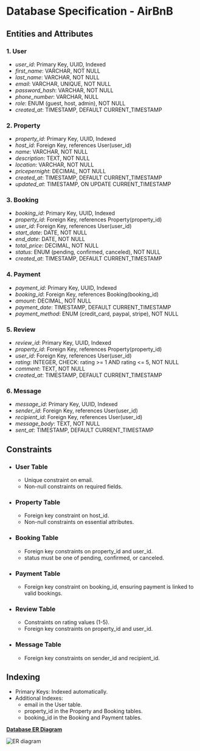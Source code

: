 # Database Specification - AirBnB
## Entities and Attributes
### 1. User
- *user_id*: Primary Key, UUID, Indexed
- *first_name*: VARCHAR, NOT NULL
- *last_name*: VARCHAR, NOT NULL
- *email*: VARCHAR, UNIQUE, NOT NULL
- *password_hash*: VARCHAR, NOT NULL
- *phone_number*: VARCHAR, NULL
- *role*: ENUM (guest, host, admin), NOT NULL
- *created_at*: TIMESTAMP, DEFAULT CURRENT_TIMESTAMP
### 2. Property
- *property_id*: Primary Key, UUID, Indexed
- *host_id*: Foreign Key, references User(user_id)
- *name*: VARCHAR, NOT NULL
- *description*: TEXT, NOT NULL
- *location*: VARCHAR, NOT NULL
- *pricepernight*: DECIMAL, NOT NULL
- *created_at*: TIMESTAMP, DEFAULT CURRENT_TIMESTAMP
- *updated_at*: TIMESTAMP, ON UPDATE CURRENT_TIMESTAMP
### 3. Booking
- *booking_id*: Primary Key, UUID, Indexed
- *property_id*: Foreign Key, references Property(property_id)
- *user_id*: Foreign Key, references User(user_id)
- *start_date*: DATE, NOT NULL
- *end_date*: DATE, NOT NULL
- *total_price*: DECIMAL, NOT NULL
- *status*: ENUM (pending, confirmed, canceled), NOT NULL
- *created_at*: TIMESTAMP, DEFAULT CURRENT_TIMESTAMP
### 4. Payment
- *payment_id*: Primary Key, UUID, Indexed
- *booking_id*: Foreign Key, references Booking(booking_id)
- *amount*: DECIMAL, NOT NULL
- *payment_date*: TIMESTAMP, DEFAULT CURRENT_TIMESTAMP
- *payment_method*: ENUM (credit_card, paypal, stripe), NOT NULL
### 5. Review
- *review_id*: Primary Key, UUID, Indexed
- *property_id*: Foreign Key, references Property(property_id)
- *user_id*: Foreign Key, references User(user_id)
- *rating*: INTEGER, CHECK: rating >= 1 AND rating <= 5, NOT NULL
- *comment*: TEXT, NOT NULL
- *created_at*: TIMESTAMP, DEFAULT CURRENT_TIMESTAMP
### 6. Message
- *message_id*: Primary Key, UUID, Indexed
- *sender_id*: Foreign Key, references User(user_id)
- *recipient_id*: Foreign Key, references User(user_id)
- *message_body*: TEXT, NOT NULL
- *sent_at*: TIMESTAMP, DEFAULT CURRENT_TIMESTAMP
## Constraints
- ### User Table
    - Unique constraint on email.
    - Non-null constraints on required fields.
- ### Property Table
    - Foreign key constraint on host_id.
    - Non-null constraints on essential attributes.
- ### Booking Table
    - Foreign key constraints on property_id and user_id.
    - status must be one of pending, confirmed, or canceled.
- ### Payment Table
    - Foreign key constraint on booking_id, ensuring payment is linked to valid bookings.
- ### Review Table
    - Constraints on rating values (1-5).
    - Foreign key constraints on property_id and user_id.
- ### Message Table
    - Foreign key constraints on sender_id and recipient_id.
## Indexing
- Primary Keys: Indexed automatically.
- Additional Indexes:
    - email in the User table.
    - property_id in the Property and Booking tables.
    - booking_id in the Booking and Payment tables.

**[Database ER Diagram](https://drive.google.com/file/d/1mGWNbnAz56f1IK_nos1IrFGUNE5T5dEw/view?usp=drive_link)**

![ER diagram](https://imgur.com/a/BnrtbS2)